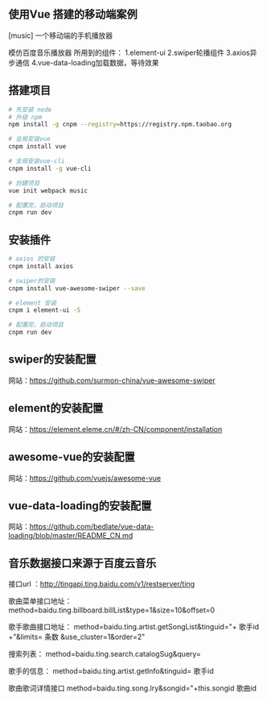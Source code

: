 ## 使用Vue 搭建的移动端案例
[music] 一个移动端的手机播放器

模仿百度音乐播放器
所用到的组件：
1.element-ui
2.swiper轮播组件
3.axios异步通信
4.vue-data-loading加载数据，等待效果

## 搭建项目
``` bash
# 先安装 node
# 升级 npm
npm install -g cnpm --registry=https://registry.npm.taobao.org

# 全局安装vue
cnpm install vue

# 全局安装vue-cli
cnpm install -g vue-cli

# 创建项目
vue init webpack music

# 配置完，启动项目
cnpm run dev
```

## 安装插件

``` bash
# axios 的安装
cnpm install axios

# swiper的安装
cnpm install vue-awesome-swiper --save

# element 安装
cnpm i element-ui -S

# 配置完，启动项目
cnpm run dev
```

## swiper的安装配置
网站：https://github.com/surmon-china/vue-awesome-swiper

## element的安装配置
网站：https://element.eleme.cn/#/zh-CN/component/installation

## awesome-vue的安装配置
网站：https://github.com/vuejs/awesome-vue

## vue-data-loading的安装配置
网站：https://github.com/bedlate/vue-data-loading/blob/master/README_CN.md

## 音乐数据接口来源于百度云音乐

 接口url ：http://tingapi.ting.baidu.com/v1/restserver/ting
	
 歌曲菜单接口地址：
 method=baidu.ting.billboard.billList&type=1&size=10&offset=0
 
 歌手歌曲接口地址：
 method=baidu.ting.artist.getSongList&tinguid="+ 歌手id +"&limits= 条数 &use_cluster=1&order=2"
 
 搜索列表：
 method=baidu.ting.search.catalogSug&query=
 
 歌手的信息：
 method=baidu.ting.artist.getInfo&tinguid= 歌手id
 
 歌曲歌词详情接口
 method=baidu.ting.song.lry&songid="+this.songid 歌曲id

